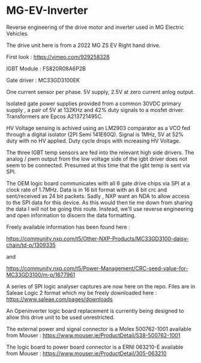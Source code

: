 # MG-EV-Inverter
Reverse engineering of the drive motor and inverter used in MG Electric Vehicles.

The drive unit here is from a 2022 MG ZS EV Right hand drive. 

First look : https://vimeo.com/929258328

IGBT Module : FS820R08A6P2B

Gate driver : MC33GD3100EK

One current sensor per phase. 5V supply, 2.5V at zero current anlog output.

Isolated gate power supplies provided from a common 30VDC primary supply , a pair of 5V at 132KHz and 42% duty signals to a mosfet driver. Transformers are Epcos A213721495C.

HV Voltage sensing is achived using an LM2903 comparator as a VCO fed through a digital isolator (2PI Semi 141E60Q). Signal is 1MHz, 5V at 52% duty with no HV applied.
Duty cycle drops with increasing HV Voltage.

The three IGBT temp sensors are fed into the relevant high side drivers. The analog / pwm output from the low voltage side of the igbt driver does not seem to be connected.
Presumed at this time that the igbt temp is sent via SPI.

The OEM logic board communicates with all 6 gate drive chips via SPI at a clock rate of 1.7MHz. Data is in 16 bit format with an 8 bit crc and sent/received as 24 bit packets.
Sadly , NXP want an NDA to allow access to the SPI data for this device. As this would then tie me down from sharing the data I will not be going this route. Instead, we'll use reverse engineering and open
information to discern the data formatting.

Freely available information has been found here :

https://community.nxp.com/t5/Other-NXP-Products/MC33GD3100-daisy-chain/td-p/1309335

and

https://community.nxp.com/t5/Power-Management/CRC-seed-value-for-MC33GD3100/m-p/1677961

A series of SPI logic analyser captures are now here on the repo. Files are in Saleae Logic 2 format which my be freely downloaded here : https://www.saleae.com/pages/downloads

An Openinverter logic board replacement is currently being designed to allow this drive unit to be used unrestricted.

The external power and signal connector is a Molex 500762-1001 available from Mouser : https://www.mouser.ie/ProductDetail/538-500762-1001

The logic board to power board connector is a ERNI 063210-E available from Mouser : https://www.mouser.ie/ProductDetail/305-063210




